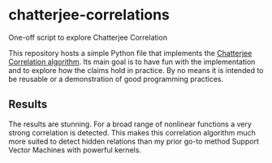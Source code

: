 # chatterjee-correlations
One-off script to explore Chatterjee Correlation

This repository hosts a simple Python file that implements the [Chatterjee Correlation algorithm](https://arxiv.org/abs/1909.10140). Its main goal is to have fun with the implementation and to explore how the claims hold in practice. By no means it is intended to be reusable or a demonstration of good programming practices.

## Results
The results are stunning. For a broad range of nonlinear functions a very strong correlation is detected. This makes this correlation algorithm much more suited to detect hidden relations than my prior go-to method Support Vector Machines with powerful kernels.
